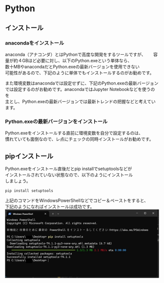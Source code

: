 # Python  
## インストール 
### anacondaをインストール
anaconda（アナコンダ）とはPythonで高度な開発をするツールですが、　　
容量が約４GBほど必要に対し、以下のPython.exeという単体なら、  
数十MBやanacondaだとPython.exeの最新バージョンを使用できない  
可能性があるので、下記のように単体でもインストールするのがお勧めです。  

また環境変数はanacondaでは設定せずに、下記のPython.exeの最新バージョン 
では設定するのがお勧めです。anacondaではJupyter Notebookなどを使うのを  
主とし、Python.exeの最新バージョンでは最新トレンドの把握などと考えています。

### Python.exeの最新バージョンをインストール
Python.exeをインストールする直前に環境変数を自分で設定するのは、  
慣れていても面倒なので、レ点にチェックの同時インストールがお勧めです。
## pipインストール
Python.exeをインストール直後だとpip installでsetuptoolsなどが  
インストールされていない状態なので、以下のようにインストール  
しましょう。

```
pip install setuptools
```
上記のコマンドをWindowsPowerShellなどでコピー＆ペーストをすると、  
下記のようになればインストールは成功です。  
![PowerShallで実行する](./image/cmd_pip-install-setuptools.jpg)  
